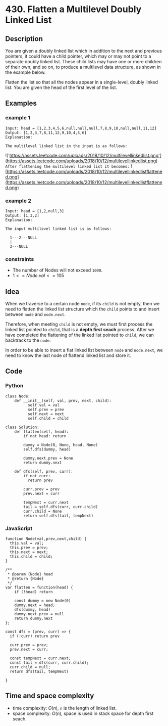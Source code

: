 # 430. Flatten a Multilevel Doubly Linked List

## Description
You are given a doubly linked list which in addition to the next and previous pointers, it could have a child pointer, which may or may not point to a separate doubly linked list. These child lists may have one or more children of their own, and so on, to produce a multilevel data structure, as shown in the example below.

Flatten the list so that all the nodes appear in a single-level, doubly linked list. You are given the head of the first level of the list.

## Examples
### example 1
```
Input: head = [1,2,3,4,5,6,null,null,null,7,8,9,10,null,null,11,12]
Output: [1,2,3,7,8,11,12,9,10,4,5,6]
Explanation:

The multilevel linked list in the input is as follows:
```
!['https://assets.leetcode.com/uploads/2018/10/12/multilevellinkedlist.png'](https://assets.leetcode.com/uploads/2018/10/12/multilevellinkedlist.png)
`After flattening the multilevel linked list it becomes:`
![https://assets.leetcode.com/uploads/2018/10/12/multilevellinkedlistflattened.png](https://assets.leetcode.com/uploads/2018/10/12/multilevellinkedlistflattened.png)


### example 2
```
Input: head = [1,2,null,3]
Output: [1,3,2]
Explanation:

The input multilevel linked list is as follows:

  1---2---NULL
  |
  3---NULL
```

### constraints
- The number of Nodes will not exceed `1000`.
- $1 <= Node.val <= 105$

## Idea
When we traverse to a certain node `node`, if its `child` is not empty, then we need to flatten the linked list structure which the `child` points to and insert between `node` and `node.next`.

Therefore, when meeting `child` is not empty, we must first process the linked list pointed to `child`, that is a **depth first seach** process. After we have completed the flattening of the linked list pointed to `child`, we can backtrack to the `node`.

In order to be able to insert a flat linked list between `node` and `node.next`, we need to know the last node of flattend linked list and store it.

## Code
### Python
```
class Node:
    def __init__(self, val, prev, next, child):
          self.val = val
          self.prev = prev
          self.next = next
          self.child = child

class Solution:
    def flatten(self, head):
        if not head: return

        dummy = Node(0, None, head, None)
        self.dfs(dummy, head)

        dummy.next.prev = None
        return dummy.next

    def dfs(self, prev, curr):
        if not curr:
          return prev
        
        curr.prev = prev
        prev.next = curr

        tempNext = curr.next
        tail = self.dfs(curr, curr.child)
        curr.child = None
        return self.dfs(tail, tempNext)
```

### JavaScript
```
function Node(val,prev,next,child) {
  this.val = val;
  this.prev = prev;
  this.next = next;
  this.child = child;
}

/**
 * @param {Node} head
 * @return {Node}
 */
var flatten = function(head) {
    if (!head) return

    const dummy = new Node(0)
    dummy.next = head;
    dfs(dummy, head)
    dummy.next.prev = null
    return dummy.next
};

const dfs = (prev, curr) => {
  if (!curr) return prev

  curr.prev = prev;
  prev.next = curr;

  const tempNext = curr.next;
  const tail = dfs(curr, curr.child);
  curr.child = null;
  return dfs(tail, tempNext)

}
```

## Time and space complexity
- time complexity: $O(n)$, `n` is the length of linked list.
- space complexity: $O(n)$, space is used in stack space for depth first seach.